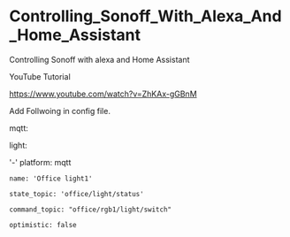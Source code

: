 # Controlling_Sonoff_With_Alexa_And_Home_Assistant
Controlling Sonoff with alexa and Home Assistant

YouTube Tutorial

https://www.youtube.com/watch?v=ZhKAx-gGBnM

Add Follwoing in config file.

mqtt:

light:
  
  '-' platform: mqtt
  
    name: 'Office light1'
    
    state_topic: 'office/light/status'
    
    command_topic: "office/rgb1/light/switch"
    
    optimistic: false

